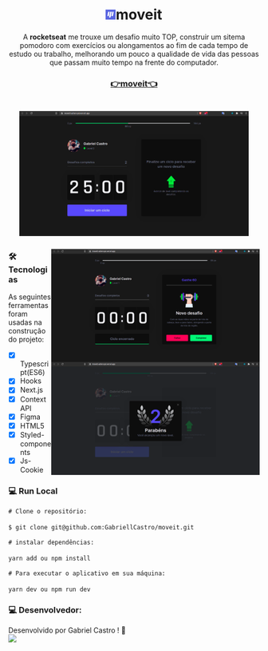 <h1 align="center"><img height="20" src="/public/favicon.png">moveit</h1>  
<p align="center">A <strong>rocketseat</strong> me trouxe um desafio muito TOP, construir um sitema pomodoro com exercícios ou alongamentos ao fim de cada tempo de estudo ou trabalho, melhorando um pouco a qualidade de vida das pessoas que passam muito tempo na frente do computador.</p>  

<h3 align="center"><a href="https://moveit-ashen-psi.vercel.app/">👉moveit👈</a> </h3>
<h1 align="center">
  <img height="250" src="/public/moveit3.png">
</h1>

<img align="right" height="226" src="/public/Moveit.png">   
<img align="right" height="226" src="/public/moveit2.png">   


### 🛠 Tecnologias

As seguintes ferramentas foram usadas na construção do projeto:

- [x] Typescript(ES6)
- [x] Hooks
- [x] Next.js
- [x] Context API
- [x] Figma
- [x] HTML5
- [x] Styled-components
- [x] Js-Cookie

### 💻 Run Local

```
# Clone o repositório:

$ git clone git@github.com:GabriellCastro/moveit.git
```

```
# instalar dependências:

yarn add ou npm install
```

```
# Para executar o aplicativo em sua máquina:

yarn dev ou npm run dev
```
### 💻 Desenvolvedor:

Desenvolvido por Gabriel Castro ! 🥇  
<kbd>
    <img src="https://avatars.githubusercontent.com/u/61993679?s=460&u=970a557bb6ad3bf6ff644dc20d5b6d3cdd753a93&v=4" width="100px;" />
 </kbd>
